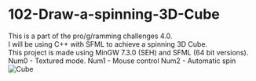# 102-Draw-a-spinning-3D-Cube
This is a part of the pro/g/ramming challenges 4.0.  
I will be using C++ with SFML to achieve a spinning 3D Cube.  
This project is made using MinGW 7.3.0 (SEH) and SFML (64 bit versions).
Num0 - Textured mode.
Num1 - Mouse control
Num2 - Automatic spin
![Cube](https://user-images.githubusercontent.com/81641864/121073067-5f3fac00-c7d2-11eb-858b-1299cc56a76f.png)


